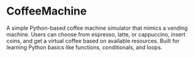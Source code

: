 # CoffeeMachine
A simple Python-based coffee machine simulator that mimics a vending machine. Users can choose from espresso, latte, or cappuccino, insert coins, and get a virtual coffee based on available resources. Built for learning Python basics like functions, conditionals, and loops.
